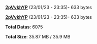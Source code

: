 [**2pVvkhYP**](/data/2pVvkhYP.txt) (23/01/23 - 23:35)- 633 bytes

[**2pVvkhYP**](/data/2pVvkhYP.txt) (23/01/23 - 23:35)- 633 bytes

**Total Datas**: 6075

**Total Size**: 35.87 MB / 35.9 MB